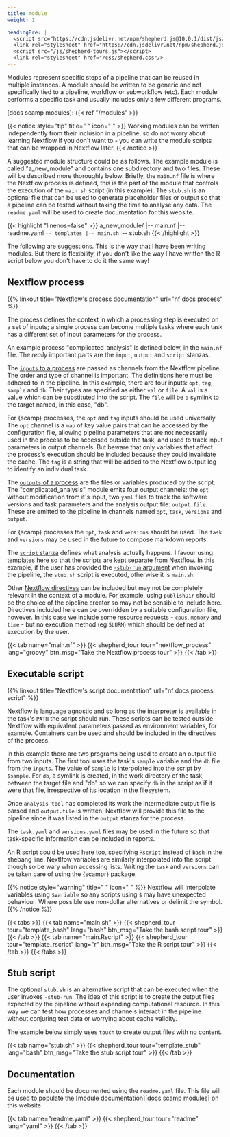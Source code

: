 ```yaml
---
title: module
weight: 1

headingPre: |
  <script src="https://cdn.jsdelivr.net/npm/shepherd.js@10.0.1/dist/js/shepherd.min.js"></script>
  <link rel="stylesheet" href="https://cdn.jsdelivr.net/npm/shepherd.js@10.0.1/dist/css/shepherd.css"/>
  <script src="/js/shepherd-tours.js"></script>
  <link rel="stylesheet" href="/css/shepherd.css"/>
---
```


Modules represent specific steps of a pipeline that can be reused in multiple instances. A module should be written to be generic and not specifically tied to a pipeline, workflow or subworkflow (etc). Each module performs a specific task and usually includes only a few different programs.

<!--more-->

[nf docs process]: https://www.nextflow.io/docs/latest/process.html
[nf docs process inputs]: https://www.nextflow.io/docs/latest/process.html#input
[nf docs process outputs]: https://www.nextflow.io/docs/latest/process.html#outputs
[nf docs process script]: https://www.nextflow.io/docs/latest/process.html#script
[nf docs process stub]: https://www.nextflow.io/docs/latest/process.html#stub
[nf docs process directives]: https://www.nextflow.io/docs/latest/process.html#directives

[docs scamp modules]: {{< ref "/modules" >}}

{{< notice style="tip" title=" " icon=" " >}}
Working modules can be written independently from their inclusion in a pipeline, so do not worry about learning Nextflow if you don't want to - you can write the module scripts that can be wrapped in Nextflow later.
{{< /notice >}}

A suggested module structure could be as follows. The example module is called "a_new_module" and contains one subdirectory and two files. These will be described more thoroughly below. Briefly, the `main.nf` file is where the Nextflow process is defined, this is the part of the module that controls the execution of the `main.sh` script (in this example). The `stub.sh` is an optional file that can be used to generate placeholder files or output so that a pipeline can be tested without taking the time to analyse any data. The `readme.yaml` will be used to create documentation for this website.

{{< highlight "linenos=false" >}}
a_new_module/
|-- main.nf
|-- readme.yaml
`-- templates
    |-- main.sh
    `-- stub.sh
{{< /highlight >}}

The following are suggestions. This is the way that I have been writing modules. But there is flexibility, if you don't like the way I have written the R script below you don't have to do it the same way!

## Nextflow process

{{% linkout title="Nextflow's process documentation" url="nf docs process" %}}

The process defines the context in which a processing step is executed on a set of inputs; a single process can become multiple tasks where each task has a different set of input parameters for the process.

An example process "complicated_analysis" is defined below, in the `main.nf` file. The _really_ important parts are the `input`, `output` and `script` stanzas.

The [`inputs` to a process][nf docs process inputs] are passed as channels from the Nextflow pipeline. The order and type of channel is important. The definitions here must be adhered to in the pipeline. In this example, there are four inputs: `opt`, `tag`, `sample` and `db`. Their types are specified as either `val` or `file`. A `val` is a value which can be substituted into the script. The `file` will be a symlink to the target named, in this case, "db".

For {scamp} processes, the `opt` and `tag` inputs should be used universally. The `opt` channel is a `map` of key value pairs that can be accessed by the configuration file, allowing pipeline parameters that are not necessarily used in the process to be accessed outside the task, and used to track input parameters in output channels. But beware that only variables that affect the process's execution should be included because they could invalidate the cache. The `tag` is a string that will be added to the Nextflow output log to identify an individual task.

The [`outputs` of a process][nf docs process outputs] are the files or variables produced by the script. The "complicated_analysis" module emits four output channels: the `opt` without modification from it's input, two `yaml` files to track the software versions and task parameters and the analysis output file: `output.file`. These are emitted to the pipeline in channels named `opt`, `task`, `versions` and `output`.

For {scamp} processes the `opt`, `task` and `versions` should be used. The `task` and `versions` may be used in the future to compose markdown reports.

The [`script` stanza][nf docs process script] defines what analysis actually happens. I favour using templates here so that the scripts are kept separate from Nextflow. In this example, if the user has provided the [`-stub-run` argument][nf docs process stub] when invoking the pipeline, the `stub.sh` script is executed, otherwise it is `main.sh`.

Other [Nextflow directives][nf docs process directives] can be included but may not be completely relevant in the context of a module. For example, using `publishDir` should be the choice of the pipeline creator so may not be sensible to include here. Directives included here can be overridden by a suitable configuration file, however. In this case we include some resource requests - `cpus`, `memory` and `time` - but no execution method (eg `SLURM`) which should be defined at execution by the user.

{{< tab name="main.nf" >}}
{{< shepherd_tour tour="nextflow_process" lang="groovy" btn_msg="Take the Nextflow process tour" >}}
{{< /tab >}}

## Executable script

{{% linkout title="Nextflow's script documentation" url="nf docs process script" %}}

Nextflow is language agnostic and so long as the interpreter is available in the task's `PATH` the script should run. These scripts can be tested outside Nextlfow with equivalent parameters passed as environment variables, for example. Containers can be used and should be included in the directives of the process.

In this example there are two programs being used to create an output file from two inputs. The first tool uses the task's `sample` variable and the `db` file from the `inputs`. The value of `sample` is interpolated into the script by `$sample`. For `db`, a symlink is created, in the work directory of the task, between the target file and "db" so we can specify `db` in the script as if it were that file, irrespective of its location in the filesystem.

Once `analysis_tool` has completed its work the intermediate output file is parsed and `output.file` is written. Nextflow will provide this file to the pipeline since it was listed in the `output` stanza for the process.

The `task.yaml` and `versions.yaml` files may be used in the future so that task-specific information can be included in reports.

An R script could be used here too, specifying `Rscript` instead of `bash` in the shebang line. Nextlfow variables are similarly interpolated into the script though so be wary when accessing lists. Writing the `task` and `versions` can be taken care of using the {scampr} package.

{{% notice style="warning" title=" " icon=" " %}}
Nextflow will interpolate variables using `$variable` so any scripts using `$` may have unexpected behaviour. Where possible use non-dollar alternatives or delimit the symbol.
{{% /notice %}}

{{< tabs >}}
{{< tab name="main.sh" >}}
{{< shepherd_tour tour="template_bash" lang="bash" btn_msg="Take the bash script tour" >}}
{{< /tab >}}
{{< tab name="main.Rscript" >}}
{{< shepherd_tour tour="template_rscript" lang="r" btn_msg="Take the R script tour" >}}
{{< /tab >}}
{{< /tabs >}}

## Stub script

The optional `stub.sh` is an alternative script that can be executed when the user invokes `-stub-run`. The idea of this script is to create the output files expected by the pipeline without expending computational resource. In this way we can test how processes and channels interact in the pipeline without conjuring test data or worrying about cache validity.

The example below simply uses `touch` to create output files with no content.

{{< tab name="stub.sh" >}}
{{< shepherd_tour tour="template_stub" lang="bash" btn_msg="Take the stub script tour" >}}
{{< /tab >}}

## Documentation

Each module should be documented using the `readme.yaml` file. This file will be used to populate the [module documentation][docs scamp modules] on this website.

{{< tab name="readme.yaml" >}}
{{< shepherd_tour tour="readme" lang="yaml" >}}
{{< /tab >}}
